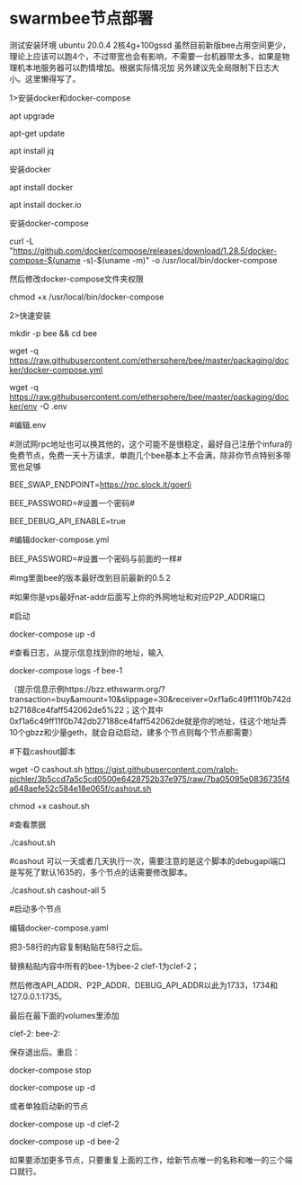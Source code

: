 # swarmbee节点部署

测试安装环境
ubuntu 20.0.4 2核4g+100gssd 
虽然目前新版bee占用空间更少，理论上应该可以跑4个，不过带宽也会有影响，不需要一台机器带太多，如果是物理机本地服务器可以酌情增加。根据实际情况加
另外建议先全局限制下日志大小。这里懒得写了。

1>安装docker和docker-compose

apt upgrade

apt-get update

apt install jq


安装docker

apt install docker

apt install docker.io


安装docker-compose

curl -L "https://github.com/docker/compose/releases/download/1.28.5/docker-compose-$(uname -s)-$(uname -m)" -o /usr/local/bin/docker-compose


然后修改docker-compose文件夹权限


chmod +x /usr/local/bin/docker-compose

2>快速安装

mkdir -p bee && cd bee

wget -q https://raw.githubusercontent.com/ethersphere/bee/master/packaging/docker/docker-compose.yml

wget -q https://raw.githubusercontent.com/ethersphere/bee/master/packaging/docker/env -O .env

#编辑.env

#测试网rpc地址也可以换其他的，这个可能不是很稳定，最好自己注册个infura的免费节点，免费一天十万请求，单跑几个bee基本上不会满，除非你节点特别多带宽也足够

BEE_SWAP_ENDPOINT=https://rpc.slock.it/goerli  

BEE_PASSWORD=#设置一个密码#

BEE_DEBUG_API_ENABLE=true


#编辑docker-compose.yml

BEE_PASSWORD=#设置一个密码与前面的一样#

#img里面bee的版本最好改到目前最新的0.5.2

#如果你是vps最好nat-addr后面写上你的外网地址和对应P2P_ADDR端口

#启动

docker-compose up -d

#查看日志，从提示信息找到你的地址，输入

docker-compose logs -f bee-1

（提示信息示例https://bzz.ethswarm.org/?transaction=buy&amount=10&slippage=30&receiver=0xf1a6c49ff11f0b742db27188ce4faff542062de5%22；这个其中0xf1a6c49ff11f0b742db27188ce4faff542062de就是你的地址，往这个地址弄10个gbzz和少量geth，就会自动启动，建多个节点则每个节点都需要）

#下载cashout脚本 

wget -O cashout.sh https://gist.githubusercontent.com/ralph-pichler/3b5ccd7a5c5cd0500e6428752b37e975/raw/7ba05095e0836735f4a648aefe52c584e18e065f/cashout.sh

chmod +x cashout.sh

#查看票据

./cashout.sh

#cashout 可以一天或者几天执行一次，需要注意的是这个脚本的debugapi端口是写死了默认1635的，多个节点的话需要修改脚本。

./cashout.sh cashout-all 5

#启动多个节点

编辑docker-compose.yaml

把3-58行的内容复制粘贴在58行之后。

替换粘贴内容中所有的bee-1为bee-2     clef-1为clef-2；

然后修改API_ADDR、P2P_ADDR、DEBUG_API_ADDR以此为1733，1734和127.0.0.1:1735。

最后在最下面的volumes里添加

  clef-2:
  bee-2:
  
保存退出后。重启：

docker-compose stop

docker-compose up -d 

或者单独启动新的节点

docker-compose up -d clef-2

docker-compose up -d bee-2

如果要添加更多节点，只要重复上面的工作，给新节点唯一的名称和唯一的三个端口就行。
